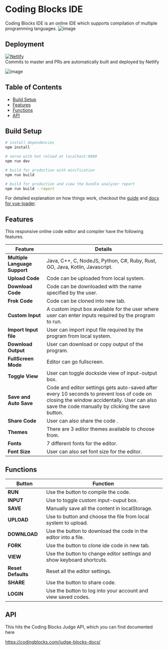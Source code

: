 # Coding Blocks IDE  
Coding Blocks IDE is an online IDE which supports compilation of multiple programming languages. 
![image](https://marketing-image-production.s3.amazonaws.com/uploads/0ba295b66f676a965ba15303344f9e553b9e5f54381820d3752eee997e0c5d97cec5dbd68de0edd07b62c69b5d6b11ed15dd4655fef05607afd6a9deab3e1cc1.png)
## Deployment

[![Netlify](https://www.netlify.com/img/global/badges/netlify-color-accent.svg)](https://app.netlify.com/sites/cb-ide)  
Commits to master and PRs are automatically built and deployed by Netlify

![image](https://user-images.githubusercontent.com/22571395/40135873-ffe73618-5963-11e8-85db-01c103688f4a.png)

## Table of Contents
- [Build Setup](#build-setup)
- [Features](#features)
- [Functions](#functions)
- [API](#api)
  
## Build Setup

``` bash
# install dependencies
npm install

# serve with hot reload at localhost:8080
npm run dev

# build for production with minification
npm run build

# build for production and view the bundle analyzer report
npm run build --report
```

For detailed explanation on how things work, checkout the [guide](http://vuejs-templates.github.io/webpack/) and [docs for vue-loader](http://vuejs.github.io/vue-loader).

## Features
This responsive online code editor and compiler have the following features.

|Feature|Details|
|-------|-------|
|**Multiple Language Support**|Java, C++, C, NodeJS, Python, C#, Ruby, Rust, GO, Java, Kotlin, Javascript.|
|**Upload Code**|Code can be uploaded from local system.|
|**Download Code**|Code can be downloaded with the name specified by the user.|
|**Frok Code**|Code can be cloned into new tab.|
|**Custom Input**|A custom input box available for the user where user can enter inputs required by the program to run.|
|**Import Input file**|User can import input file required by the program from local system.|
|**Download Output**|User can download or copy output of the program.|
|**FullScreen Mode**|Editor can go fullscreen.|
|**Toggle View**|User can toggle dockside view of input-output box.|
|**Save and Auto Save**|Code and editor settings gets auto-saved after every 10 seconds to prevent loss of code on closing the window accidentally. User can also save the code manually by clicking the save button.|
|**Share Code**|User can also share the code .|
|**Themes**|There are 3 editor themes available to choose from.|
|**Fonts**|7 different fonts for the editor.|
|**Font Size**|User can also set font size for the editor.|


## Functions
|Button|Function|
|------|--------|
|**RUN**|Use the button to compile the code.|
|**INPUT**|Use to toggle custom input-ouput box.|
|**SAVE**| Manually save all the content in localStorage.|
|**UPLOAD**|Use to button and choose the file from local system to upload.|
|**DOWNLOAD**|Use the button to download the code in the editor into a file.|
|**FORK**|Use the button to clone ide code in new tab.|
|**VIEW**|Use the button to change editor settings and show keyboard shortcuts.|
|**Reset Defaults**| Reset all the editor settings.|
|**SHARE**|Use the button to share code.|
|**LOGIN**|Use the button to log into your account and view saved codes.|


## API 
This hits the Coding Blocks Judge API, which you can find documented here

<https://codingblocks.com/judge-blocks-docs/>

